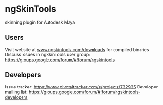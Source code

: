 ngSkinTools
===========

skinning plugin for Autodesk Maya


Users
-------

Visit website at www.ngskintools.com/downloads for compiled binaries
Discuss issues in ngSkinTools user group: https://groups.google.com/forum/#!forum/ngskintools

Developers
-----------

Issue tracker: https://www.pivotaltracker.com/s/projects/722925
Developer mailing list: https://groups.google.com/forum/#!forum/ngskintools-developers
